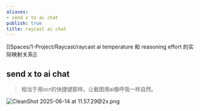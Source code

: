 ```yaml
---
aliases:
- send x to ai chat
publish: true
title: raycast ai chat
---
```

[[Spaces/1-Project/Raycast/raycast ai temperature 和 reasoning effort 的实际映射关系]]

## send x to ai chat
> 相当于用ocr的快捷键那样。让截图用ai像呼吸一样自然。

![CleanShot 2025-06-14 at 11.57.29@2x.png](https://pub-pic.oldwinter.top/2025/06/23ce035b373b0be2816b2a8aac107a38.png)
